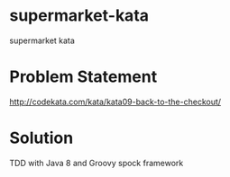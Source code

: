 # supermarket-kata
supermarket kata

# Problem Statement
http://codekata.com/kata/kata09-back-to-the-checkout/

# Solution
TDD with Java 8 and Groovy spock framework
